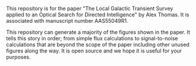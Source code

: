 This repository is for the paper "The Local Galactic Transient Survey applied to an Optical Search for Directed Intelligence" by Alex Thomas. It is associated with manuscript number AAS55049R1.

This repository can generate a majority of the figures shown in the paper. It tells this story in order; from simple flux calculations to signal-to-noise calculations that are beyond the scope of the paper including other unused figures along the way. It is open source and we hope it is useful for your purposes.
